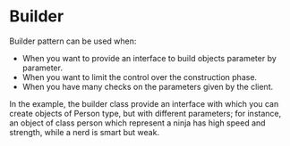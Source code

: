 # Builder

Builder pattern can be used when:

- When you want to provide an interface to build objects parameter by parameter.
- When you want to limit the control over the construction phase.
- When you have many checks on the parameters given by the client.

In the example, the builder class provide an interface with which you can create objects of Person type, but with different parameters; for instance, an object of class person which represent a ninja has high speed and strength, while a nerd is smart but weak.
